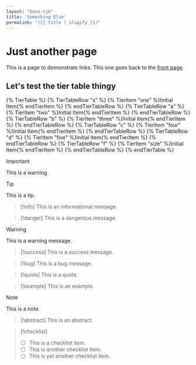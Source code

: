 ```yaml
---
layout: "base.njk"
title: 'Something Else'
permalink: "/{{ title | slugify }}/"
---
```


# Just another page
This is a page to demonstrate links. This one goes back to the [front page](/).

## Let's test the tier table thingy

{% TierTable %}
{% TierTableRow "s" %} {% TierItem "one" %}Initial Item{% endTierItem %} {% endTierTableRow %}
{% TierTableRow "a" %} {% TierItem "two" %}Initial Item{% endTierItem %} {% endTierTableRow %}
{% TierTableRow "b" %} {% TierItem "three" %}Initial Item{% endTierItem %} {% endTierTableRow %}
{% TierTableRow "c" %} {% TierItem "four" %}Initial Item{% endTierItem %} {% endTierTableRow %}
{% TierTableRow "d" %} {% TierItem "five" %}Initial Item{% endTierItem %} {% endTierTableRow %}
{% TierTableRow "f" %} {% TierItem "size" %}Initial Item{% endTierItem %} {% endTierTableRow %}
{% endTierTable %}

> [!important]
> This is a warning.

> [!tip]
> This is a tip.

> [!info]
> This is an informational message.

> [!danger]
> This is a dangerous message.

> [!warning]
> This is a warning message.

> [!success]
> This is a success message.

> [!bug]
> This is a bug message.

> [!quote]
> This is a quote.

> [!example]
> This is an example.

> [!note]
> This is a note.

> [!abstract]
> This is an abstract.

> [!checklist]
> - [ ] This is a checklist item.
> - [ ] This is another checklist item.
> - [ ] This is yet another checklist item. 

